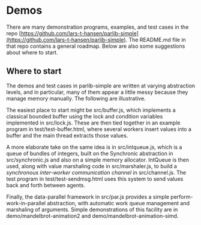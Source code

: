 # Demos

There are many demonstration programs, examples, and test cases in the repo [https://github.com/lars-t-hansen/parlib-simple](https://github.com/lars-t-hansen/parlib-simple).  The README.md file in that repo contains a general roadmap.  Below are also some suggestions about where to start.

## Where to start

The demos and test cases in parlib-simple are written at varying abstraction levels, and in particular, many of them appear a little messy because they manage memory manually.  The following are illustrative.

The easiest place to start might be src/buffer.js, which implements a classical bounded buffer using the lock and condition variables implemented in src/lock.js.  These are then tied together in an example program in test/test-buffer.html, where several workers insert values into a buffer and the main thread extracts those values.

A more elaborate take on the same idea is in src/intqueue.js, which is a queue of bundles of integers, built on the Synchronic abstraction in src/synchronic.js and also on a simple memory allocator.  IntQueue is then used, along with value marshaling code in src/marshaler.js, to build a *synchronous inter-worker communication channel* in src/channel.js.  The test program in test/test-sendmsg.html uses this system to send values back and forth between agents.

Finally, the data-parallel framework in src/par.js provides a simple perform-work-in-parallel abstraction, with automatic work queue management and marshaling of arguments.  Simple demonstrations of this facility are in demo/mandelbrot-animation2 and demo/mandelbrot-animation-simd.
